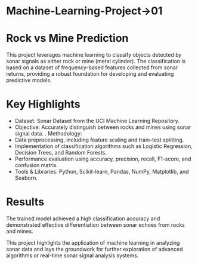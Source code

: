# Machine-Learning-Project->01
# Rock vs Mine Prediction
This project leverages machine learning to classify objects detected by sonar signals as either rock or mine (metal cylinder). The classification is based on a dataset of frequency-based features collected from sonar returns, providing a robust foundation for developing and evaluating predictive models.

# Key Highlights
+ Dataset: Sonar Dataset from the UCI Machine Learning Repository.
+ Objective: Accurately distinguish between rocks and mines using sonar signal data.
. Methodology:
+ Data preprocessing, including feature scaling and train-test splitting.
+ Implementation of classification algorithms such as Logistic Regression, Decision Trees, and Random Forests.
+ Performance evaluation using accuracy, precision, recall, F1-score, and confusion matrix.
+ Tools & Libraries: Python, Scikit-learn, Pandas, NumPy, Matplotlib, and Seaborn.

# Results
The trained model achieved a high classification accuracy and demonstrated effective differentiation between sonar echoes from rocks and mines.

This project highlights the application of machine learning in analyzing sonar data and lays the groundwork for further exploration of advanced algorithms or real-time sonar signal analysis systems.


